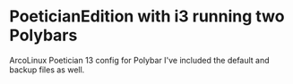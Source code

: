 # PoeticianEdition with i3 running two Polybars
ArcoLinux Poetician 13 config for Polybar
I've included the default and backup files as well.
